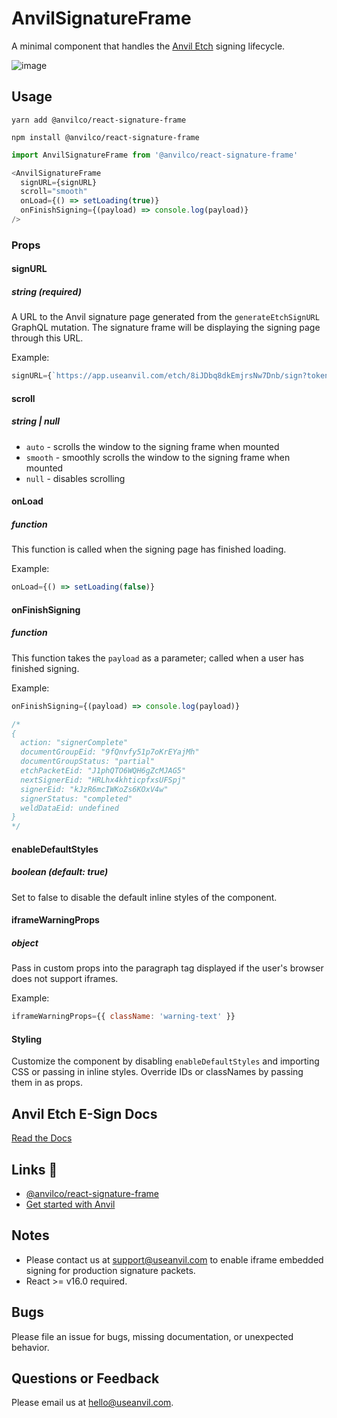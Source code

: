 # AnvilSignatureFrame
A minimal component that handles the [Anvil Etch](https://www.useanvil.com/etch-free-e-signatures) signing lifecycle.

![image](https://user-images.githubusercontent.com/26425671/101393358-d7590380-387b-11eb-827c-5041709a612a.png)

## Usage
```
yarn add @anvilco/react-signature-frame
```
```
npm install @anvilco/react-signature-frame
```

```js
import AnvilSignatureFrame from '@anvilco/react-signature-frame'

<AnvilSignatureFrame
  signURL={signURL}
  scroll="smooth"
  onLoad={() => setLoading(true)}
  onFinishSigning={(payload) => console.log(payload)}
/>
```

### Props

#### signURL
##### string (required)
A URL to the Anvil signature page generated from the `generateEtchSignURL` GraphQL mutation. The signature frame will be displaying the signing page through this URL.

Example:
```js
signURL={`https://app.useanvil.com/etch/8iJDbq8dkEmjrsNw7Dnb/sign?token=dsa...`}
```

#### scroll
##### string | null
* `auto` - scrolls the window to the signing frame when mounted
* `smooth` - smoothly scrolls the window to the signing frame when mounted
* `null` - disables scrolling

#### onLoad
##### function
This function is called when the signing page has finished loading.

Example:
```js
onLoad={() => setLoading(false)}
```

#### onFinishSigning
##### function
This function takes the `payload` as a parameter; called when a user has finished signing.

Example:
```js
onFinishSigning={(payload) => console.log(payload)}

/*
{
  action: "signerComplete"
  documentGroupEid: "9fQnvfy51p7oKrEYajMh"
  documentGroupStatus: "partial"
  etchPacketEid: "J1phQTO6WQH6gZcMJAG5"
  nextSignerEid: "HRLhx4khticpfxsUFSpj"
  signerEid: "kJzR6mcIWKoZs6KOxV4w"
  signerStatus: "completed"
  weldDataEid: undefined
}
*/
```


#### enableDefaultStyles
##### boolean (default: true)
Set to false to disable the default inline styles of the component.


#### iframeWarningProps
##### object
Pass in custom props into the paragraph tag displayed if the user's browser does not support iframes.

Example:
```js
iframeWarningProps={{ className: 'warning-text' }}
```


#### Styling

Customize the component by disabling `enableDefaultStyles` and importing CSS or passing in inline styles. Override IDs or classNames by passing them in as props.


## Anvil Etch E-Sign Docs

[Read the Docs](https://www.useanvil.com/docs/api/e-signatures)


## Links 🔗
* [@anvilco/react-signature-frame](https://www.npmjs.com/package/@anvilco/react-signature-frame)
* [Get started with Anvil](https://www.useanvil.com/)


## Notes

* Please contact us at [support@useanvil.com](mailto:support@useanvil.com) to enable iframe embedded signing for production signature packets.
* React >= v16.0 required.


## Bugs

Please file an issue for bugs, missing documentation, or unexpected behavior.


## Questions or Feedback

Please email us at [hello@useanvil.com](mailto:hello@useanvil.com).
